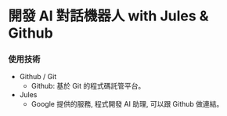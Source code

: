 # 開發 AI 對話機器人 with Jules & Github

### 使用技術

- Github / Git
  - Github: 基於 Git 的程式碼託管平台。
- Jules
  - Google 提供的服務, 程式開發 AI 助理, 可以跟 Github 做連結。

